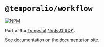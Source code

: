 # `@temporalio/workflow`

[![NPM](https://img.shields.io/npm/v/@temporalio/workflow)](https://www.npmjs.com/package/@temporalio/workflow)

Part of the [Temporal](https://temporal.io) [NodeJS SDK](https://www.npmjs.com/package/temporalio).

See documentation on the [documentation site](https://docs.temporal.io/docs/node/meta/README).
